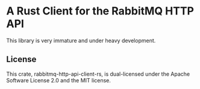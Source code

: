 # A Rust Client for the RabbitMQ HTTP API

This library is very immature and under heavy development.

## License

This crate, rabbitmq-http-api-client-rs, is dual-licensed under
the Apache Software License 2.0 and the MIT license.
